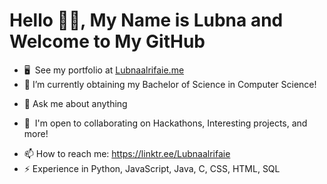 <h1> Hello 👋🏻, My Name is Lubna and Welcome to My GitHub </h1>

* 🖥️  See my portfolio at [Lubnaalrifaie.me]((https://linktr.ee/Lubnaalrifaie))
* 🌱 I’m currently obtaining my Bachelor of Science in Computer Science!
- 💬 Ask me about anything
* 🤝  I'm open to collaborating on Hackathons, Interesting projects, and more!
- 📫 How to reach me: https://linktr.ee/Lubnaalrifaie
- ⚡ Experience in Python, JavaScript, Java, C, CSS, HTML, SQL


<!--
**MannPate130/MannPate130** is a ✨ _special_ ✨ repository because its `README.md` (this file) appears on your GitHub profile.

Here are some ideas to get you started:

- 🔭 I’m currently working on ...
- 🌱 I’m currently learning ...
- 👯 I’m looking to collaborate on ...
- 🤔 I’m looking for help with ...
- 💬 Ask me about ...
- 📫 How to reach me: ...
- 😄 Pronouns: ...
- ⚡ Fun fact: ...
-->
